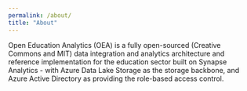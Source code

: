 ```yaml
---
permalink: /about/
title: "About"
---
```


Open Education Analytics (OEA) is a fully open-sourced (Creative Commons and MIT) data integration and analytics architecture and reference implementation for the education sector built on Synapse Analytics - with Azure Data Lake Storage as the storage backbone, and Azure Active Directory as providing the role-based access control.